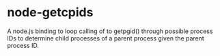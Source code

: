 node-getcpids
=============

A node.js binding to loop calling of to getpgid() through possible process IDs to determine child processes of a parent process given the parent process ID.
